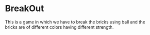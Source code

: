 # BreakOut
This is a game in which we have to break the bricks using ball and the bricks are of different colors having different strength.
